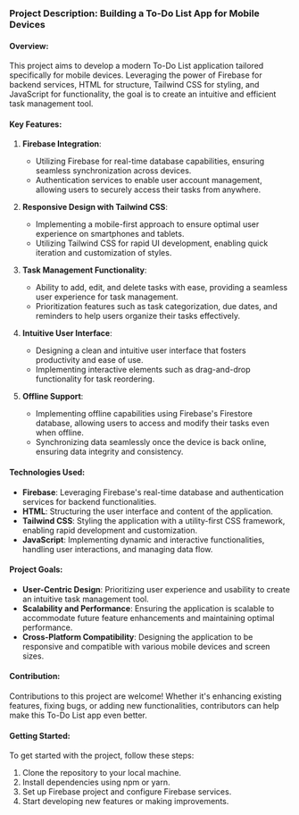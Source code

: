 ### Project Description: Building a To-Do List App for Mobile Devices

#### Overview:
This project aims to develop a modern To-Do List application tailored specifically for mobile devices. Leveraging the power of Firebase for backend services, HTML for structure, Tailwind CSS for styling, and JavaScript for functionality, the goal is to create an intuitive and efficient task management tool.

#### Key Features:
1. **Firebase Integration**:
   - Utilizing Firebase for real-time database capabilities, ensuring seamless synchronization across devices.
   - Authentication services to enable user account management, allowing users to securely access their tasks from anywhere.

2. **Responsive Design with Tailwind CSS**:
   - Implementing a mobile-first approach to ensure optimal user experience on smartphones and tablets.
   - Utilizing Tailwind CSS for rapid UI development, enabling quick iteration and customization of styles.

3. **Task Management Functionality**:
   - Ability to add, edit, and delete tasks with ease, providing a seamless user experience for task management.
   - Prioritization features such as task categorization, due dates, and reminders to help users organize their tasks effectively.

4. **Intuitive User Interface**:
   - Designing a clean and intuitive user interface that fosters productivity and ease of use.
   - Implementing interactive elements such as drag-and-drop functionality for task reordering.

5. **Offline Support**:
   - Implementing offline capabilities using Firebase's Firestore database, allowing users to access and modify their tasks even when offline.
   - Synchronizing data seamlessly once the device is back online, ensuring data integrity and consistency.

#### Technologies Used:
- **Firebase**: Leveraging Firebase's real-time database and authentication services for backend functionalities.
- **HTML**: Structuring the user interface and content of the application.
- **Tailwind CSS**: Styling the application with a utility-first CSS framework, enabling rapid development and customization.
- **JavaScript**: Implementing dynamic and interactive functionalities, handling user interactions, and managing data flow.

#### Project Goals:
- **User-Centric Design**: Prioritizing user experience and usability to create an intuitive task management tool.
- **Scalability and Performance**: Ensuring the application is scalable to accommodate future feature enhancements and maintaining optimal performance.
- **Cross-Platform Compatibility**: Designing the application to be responsive and compatible with various mobile devices and screen sizes.

#### Contribution:
Contributions to this project are welcome! Whether it's enhancing existing features, fixing bugs, or adding new functionalities, contributors can help make this To-Do List app even better.

#### Getting Started:
To get started with the project, follow these steps:
1. Clone the repository to your local machine.
2. Install dependencies using npm or yarn.
3. Set up Firebase project and configure Firebase services.
4. Start developing new features or making improvements.

